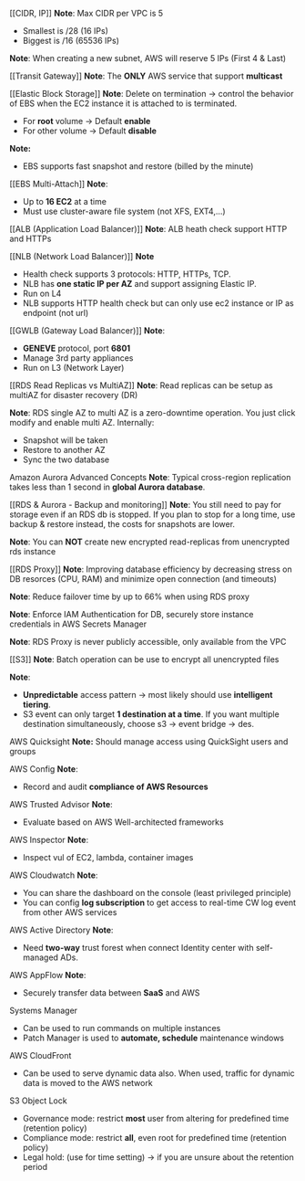 
[[CIDR, IP]]
**Note**: Max CIDR per VPC is 5
- Smallest is /28 (16 IPs)
- Biggest is /16 (65536 IPs)

**Note**: When creating a new subnet, AWS will reserve 5 IPs (First 4 & Last)

[[Transit Gateway]]
**Note**: The **ONLY** AWS service that support **multicast**

[[Elastic Block Storage]]
**Note**: Delete on termination -> control the behavior of EBS when the EC2 instance it is attached to is terminated. 
- For **root** volume -> Default **enable**
- For other volume -> Default **disable**

**Note:**
- EBS supports fast snapshot and restore (billed by the minute)

[[EBS Multi-Attach]]
**Note**: 
- Up to **16 EC2** at a time
- Must use cluster-aware file system (not XFS, EXT4,...)

[[ALB (Application Load Balancer)]]
**Note**: ALB heath check support HTTP and HTTPs

[[NLB (Network Load Balancer)]]
**Note**
- Health check supports 3 protocols: HTTP, HTTPs, TCP. 
- NLB has **one static IP per AZ** and support assigning Elastic IP.
- Run on L4
- NLB supports HTTP health check but can only use ec2 instance or IP as endpoint (not url)

[[GWLB (Gateway Load Balancer)]]
**Note**: 
- **GENEVE** protocol, port **6801**
- Manage 3rd party appliances
- Run on L3 (Network Layer)


[[RDS Read Replicas vs MultiAZ]]
**Note**: Read replicas can be setup as multiAZ for disaster recovery (DR)

**Note**: RDS single AZ to multi AZ is a zero-downtime operation. You just click modify and enable multi AZ.
Internally:
- Snapshot will be taken
- Restore to another AZ
- Sync the two database


Amazon Aurora Advanced Concepts
**Note**: Typical cross-region replication takes less than 1 second in **global Aurora database**.

[[RDS & Aurora - Backup and monitoring]]
**Note**: You still need to pay for storage even if an RDS db is stopped. If you plan to stop for a long time, use backup & restore instead, the costs for snapshots are lower. 

**Note**: You can **NOT** create new encrypted read-replicas from unencrypted rds instance

[[RDS Proxy]]
**Note**: Improving database efficiency by decreasing stress on DB resorces (CPU, RAM) and minimize open connection (and timeouts)

**Note**: Reduce failover time by up to 66% when using RDS proxy

**Note**: Enforce IAM Authentication for DB, securely store instance credentials in AWS Secrets Manager

**Note**: RDS Proxy is never publicly accessible, only available from the VPC

[[S3]]
**Note**: Batch operation can be use to encrypt all unencrypted files

**Note**:
- **Unpredictable** access pattern -> most likely should use **intelligent tiering**.
- S3 event can only target **1 destination at a time**. If you want multiple destination simultaneously, choose s3 -> event bridge -> des.

AWS Quicksight
**Note:** Should manage access using QuickSight users and groups


AWS Config
**Note**:
- Record and audit **compliance of AWS Resources**


AWS Trusted Advisor
**Note**:
- Evaluate based on AWS Well-architected frameworks

AWS Inspector
**Note**:
- Inspect vul of EC2, lambda, container images


AWS Cloudwatch
**Note**:
- You can share the dashboard on the console (least privileged principle)
- You can config **log subscription** to get access to real-time CW log event from other AWS services

AWS Active Directory
**Note**:
- Need **two-way** trust forest when connect Identity center with self-managed ADs.

AWS AppFlow
**Note**:
- Securely transfer data between **SaaS** and AWS


Systems Manager
- Can be used to run commands on multiple instances
- Patch Manager is used to **automate, schedule** maintenance windows

AWS CloudFront
- Can be used to serve dynamic data also. When used, traffic for dynamic data is moved to the AWS network



S3 Object Lock
- Governance mode: restrict **most** user from altering for predefined time (retention policy)
- Compliance mode: restrict **all**, even root for predefined time (retention policy)
- Legal hold: (use for time setting) -> if you are unsure about the retention period